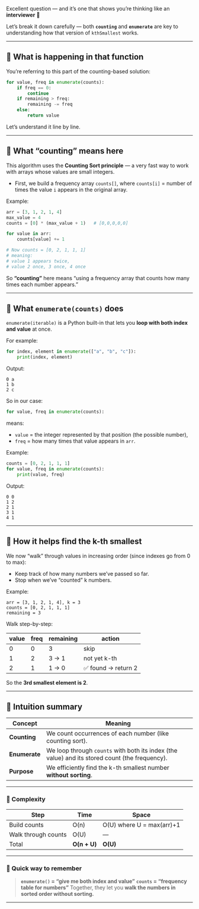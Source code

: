 Excellent question — and it’s one that shows you’re thinking like an **interviewer** 👏

Let’s break it down carefully — both **`counting`** and **`enumerate`** are key to understanding how that version of `kthSmallest` works.

---

## 🧩 What is happening in that function

You’re referring to this part of the counting-based solution:

```python
for value, freq in enumerate(counts):
    if freq == 0:
        continue
    if remaining > freq:
        remaining -= freq
    else:
        return value
```

Let’s understand it line by line.

---

## 🔢 What “counting” means here

This algorithm uses the **Counting Sort principle** — a very fast way to work with arrays whose values are small integers.

* First, we build a frequency array `counts[]`, where
  `counts[i]` = number of times the value `i` appears in the original array.

Example:

```python
arr = [3, 1, 2, 1, 4]
max_value = 4
counts = [0] * (max_value + 1)   # [0,0,0,0,0]

for value in arr:
    counts[value] += 1

# Now counts = [0, 2, 1, 1, 1]
# meaning:
# value 1 appears twice,
# value 2 once, 3 once, 4 once
```

So **“counting”** here means “using a frequency array that counts how many times each number appears.”

---

## 🔁 What `enumerate(counts)` does

`enumerate(iterable)` is a Python built-in that lets you **loop with both index and value** at once.

For example:

```python
for index, element in enumerate(["a", "b", "c"]):
    print(index, element)
```

Output:

```
0 a
1 b
2 c
```

So in our case:

```python
for value, freq in enumerate(counts):
```

means:

* `value` = the integer represented by that position (the possible number),
* `freq` = how many times that value appears in `arr`.

Example:

```python
counts = [0, 2, 1, 1, 1]
for value, freq in enumerate(counts):
    print(value, freq)
```

Output:

```
0 0
1 2
2 1
3 1
4 1
```

---

## 🧮 How it helps find the k-th smallest

We now “walk” through values in increasing order (since indexes go from 0 to max):

* Keep track of how many numbers we’ve passed so far.
* Stop when we’ve “counted” k numbers.

Example:

```
arr = [3, 1, 2, 1, 4], k = 3
counts = [0, 2, 1, 1, 1]
remaining = 3
```

Walk step-by-step:

| value | freq | remaining | action             |
| ----- | ---- | --------- | ------------------ |
| 0     | 0    | 3         | skip               |
| 1     | 2    | 3 → 1     | not yet k-th       |
| 2     | 1    | 1 → 0     | ✅ found → return 2 |

So the **3rd smallest element is 2**.

---

## 🧠 Intuition summary

| Concept       | Meaning                                                                                        |
| ------------- | ---------------------------------------------------------------------------------------------- |
| **Counting**  | We count occurrences of each number (like counting sort).                                      |
| **Enumerate** | We loop through `counts` with both its index (the value) and its stored count (the frequency). |
| **Purpose**   | We efficiently find the k-th smallest number **without sorting**.                              |

---

### 🔧 Complexity

| Step                | Time         | Space                     |
| ------------------- | ------------ | ------------------------- |
| Build counts        | O(n)         | O(U) where U = max(arr)+1 |
| Walk through counts | O(U)         | —                         |
| Total               | **O(n + U)** | **O(U)**                  |

---

### 🧠 Quick way to remember

> **`enumerate()` = “give me both index and value”**
> **`counts` = “frequency table for numbers”**
> Together, they let you **walk the numbers in sorted order without sorting.**

---

